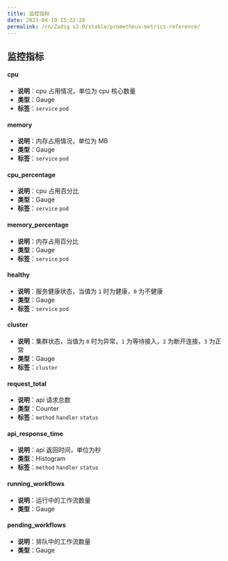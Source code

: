 ```yaml
---
title: 监控指标
date: 2023-04-19 15:32:28
permalink: /cn/Zadig v3.0/stable/prometheus-metrics-reference/
---
```


## 监控指标

#### cpu
- **说明**：cpu 占用情况，单位为 cpu 核心数量
- **类型**：Gauge
- **标签**：`service` `pod`

#### memory
- **说明**：内存占用情况，单位为 MB
- **类型**：Gauge
- **标签**：`service` `pod`

#### cpu_percentage
- **说明**：cpu 占用百分比
- **类型**：Gauge
- **标签**：`service` `pod`

#### memory_percentage
- **说明**：内存占用百分比
- **类型**：Gauge
- **标签**：`service` `pod`

#### healthy
- **说明**：服务健康状态，当值为 `1` 时为健康，`0` 为不健康
- **类型**：Gauge
- **标签**：`service` `pod`

#### cluster
- **说明**：集群状态，当值为 `0` 时为异常，`1` 为等待接入，`2` 为断开连接，`3` 为正常
- **类型**：Gauge
- **标签**：`cluster`

#### request_total
- **说明**：api 请求总数
- **类型**：Counter
- **标签**：`method` `handler` `status`

#### api_response_time
- **说明**：api 返回时间，单位为秒
- **类型**：Histogram
- **标签**：`method` `handler` `status`

#### running_workflows
- **说明**：运行中的工作流数量
- **类型**：Gauge

#### pending_workflows
- **说明**：排队中的工作流数量
- **类型**：Gauge
